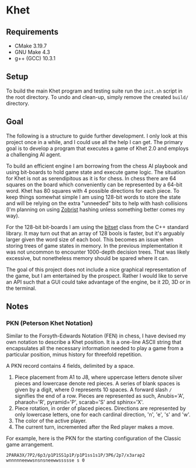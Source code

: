 # Khet

## Requirements

* CMake 3.19.7
* GNU Make 4.3
* g++ (GCC) 10.3.1

## Setup

To build the main Khet program and testing suite run the `init.sh` script in
the root directory. To undo and clean-up, simply remove the created `build/`
directory.

## Goal

The following is a structure to guide further development. I only look at this
project once in a while, and I could use all the help I can get. The primary
goal is to develop a program that executes a game of Khet 2.0 and employs a
challenging AI agent.

To build an efficient engine I am borrowing from the chess AI playbook and
using bit-boards to hold game state and execute game logic. The situation for
Khet is not as serendipitous as it is for chess. In chess there are 64 squares
on the board which conveniently can be represented by a 64-bit word. Khet has
80 squares with 4 possible directions for each piece. To keep things somewhat
simple I am using 128-bit words to store the state and will be relying on the
extra "unneeded" bits to help with hash collisions (I'm planning on using
[Zobrist](https://en.wikipedia.org/wiki/Zobrist_hashing) hashing unless 
something better comes my way).

For the 128-bit bit-boards I am using the
[bitset](https://www.cplusplus.com/reference/bitset/bitset/) class from the
C++ standard library. It may turn out that an array of 128 bools is faster, but
it's arguably larger given the word size of each bool. This becomes an issue
when storing trees of game states in memory. In the previous implementation
it was not uncommon to encounter 1000-depth decision trees. That was likely
excessive, but nonetheless memory should be spared where it can.

The goal of this project does not include a nice graphical representation of
the game, but I am entertained by the prospect. Rather I would like to serve
an API such that a GUI could take advantage of the engine, be it 2D, 3D or in
the terminal.

## Notes

### PKN (Peterson Khet Notation)

Similar to the Forsyth-Edwards Notation (FEN) in chess, I have devised my own
notation to describe a Khet position. It is a one-line ASCII string that
encapsulates all the necessary information needed to play a game from a
particular position, minus history for threefold repetition.

A PKN record contains 4 fields, delimited by a space.
1. Piece placement from A1 to J8, where uppercase letters denote silver 
   pieces and lowercase denote red pieces. A series of blank spaces is given by 
   a digit, where 0 represents 10 spaces. A forward slash `/` signifies
   the end of a row. Pieces are represented as such, Anubis='A', pharaoh='R',
   pyramid='P', scarab='S' and sphinx='X'.
2. Piece rotation, in order of placed pieces. Directions are represented by only
   lowercase letters, one for each cardinal direction, 'n', 'e', 's' and 'w'.
2. The color of the active player.
3. The current turn, incremented after the Red player makes a move.

For example, here is the PKN for the starting configuration of the Classic game
arrangement.

```
2PARA3X/7P2/6p3/p1P1SS1p1P/p1P1ss1s1P/3P6/2p7/x3arap2 wnnnnneewwsnsnsneewwssssse s 0
```
